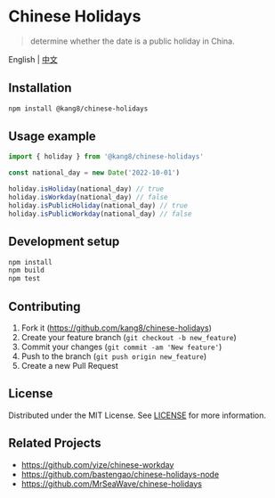 # Chinese Holidays
> determine whether the date is a public holiday in China.

English | [中文](README-cn.md)


## Installation

```sh
npm install @kang8/chinese-holidays
```

## Usage example

```js
import { holiday } from '@kang8/chinese-holidays'

const national_day = new Date('2022-10-01')

holiday.isHoliday(national_day) // true
holiday.isWorkday(national_day) // false
holiday.isPublicHoliday(national_day) // true
holiday.isPublicWorkday(national_day) // false
```

## Development setup


```sh
npm install
npm build
npm test
```

## Contributing

1. Fork it (<https://github.com/kang8/chinese-holidays>)
2. Create your feature branch (`git checkout -b new_feature`)
3. Commit your changes (`git commit -am 'New feature'`)
4. Push to the branch (`git push origin new_feature`)
5. Create a new Pull Request

## License

Distributed under the MIT License. See [LICENSE](LICENSE) for more information.

## Related Projects

* https://github.com/yize/chinese-workday
* https://github.com/bastengao/chinese-holidays-node
* https://github.com/MrSeaWave/chinese-holidays
